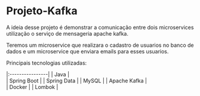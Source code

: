 # Projeto-Kafka

A ideia desse projeto é demonstrar a comunicação entre dois microservices utilização o serviço de mensageria apache kafka.

Teremos um microservice que realizara o cadastro de usuarios no banco de dados e um microservice que enviara emails para esses usuarios.

Principais tecnologias utilizadas:

|:----------------|
| Java            |          
| Spring Boot     |
| Spring Data     | 
| MySQL           |
| Apache Kafka    |         
| Docker          |
| Lombok          |
